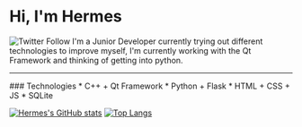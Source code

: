 # Hi, I'm Hermes
![Twitter Follow](https://img.shields.io/twitter/follow/TheTruePadawan?color=blue&style=for-the-badge)
I'm a Junior Developer currently trying out different technologies to improve myself, I'm currently working with the Qt Framework and thinking of getting into python.
<hr>
  ### Technologies
  * C++ + Qt Framework
  * Python + Flask
  * HTML + CSS + JS
  * SQLite

[![Hermes's GitHub stats](https://github-readme-stats.vercel.app/api?username=TruePadawan&theme=tokyonight&show_icons=true)](https://github.com/anuraghazra/github-readme-stats)
[![Top Langs](https://github-readme-stats.vercel.app/api/top-langs/?username=TruePadawan&layout=compact)](https://github.com/anuraghazra/github-readme-stats)
